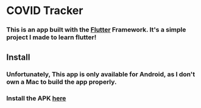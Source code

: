 # COVID Tracker

### This is an app built with the [Flutter](https://flutter.dev) Framework. It's a simple project I made to learn flutter!

## Install
### Unfortunately, This app is only available for Android, as I don't own a Mac to build the app properly.

### Install the APK [here](https://github.com/huss-a/flutter-covid-tracker/releases)